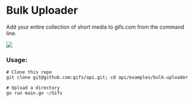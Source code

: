 # Bulk Uploader

Add your entire collection of short media to gifs.com from the command line.

![](https://j.gifs.com/jRnpx5.gif)

### Usage:

```
# Clone this repo
git clone git@github.com:gifs/api.git; cd api/examples/bulk-uploader

# Upload a directory
go run main.go ~/Gifs
```
